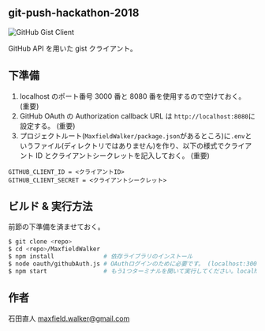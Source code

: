 ## git-push-hackathon-2018

![GitHub Gist Client](https://i.imgur.com/o4WkLzs.png)

GitHub API を用いた gist クライアント。

## 下準備

1. localhost のポート番号 3000 番と 8080 番を使用するので空けておく。 (重要)
1. GitHub OAuth の Authorization callback URL は `http://localhost:8080`に設定する。 (重要)
1. プロジェクトルート(`MaxfieldWalker/package.json`があるところ)に`.env`というファイル(ディレクトリではありません)を作り、以下の様式でクライアント ID とクライアントシークレットを記入しておく。 (重要)

```plaintext
GITHUB_CLIENT_ID = <クライアントID>
GITHUB_CLIENT_SECRET = <クライアントシークレット>
```

## ビルド & 実行方法

前節の下準備を済ませておく。

```bash
$ git clone <repo>
$ cd <repo>/MaxfieldWalker
$ npm install              # 依存ライブラリのインストール
$ node oauth/githubAuth.js # OAuthログインのために必要です。 (localhost:3000で起動していることを確認してください)
$ npm start                # もう1つターミナルを開いて実行してください。localhost:8080でアプリが起動します (localhost:8080で起動していることを確認してください)
```

## 作者

石田直人
maxfield.walker@gmail.com
